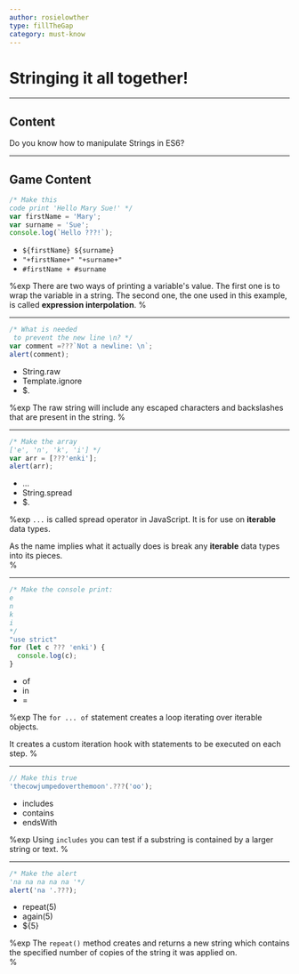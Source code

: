 ```yaml
---
author: rosielowther
type: fillTheGap
category: must-know
---
```


# Stringing it all together!


---

## Content

Do you know how to manipulate Strings in ES6?


---

## Game Content

```javascript
/* Make this
code print 'Hello Mary Sue!' */
var firstName = 'Mary';
var surname = 'Sue';
console.log(`Hello ???!`);
```

- `${firstName} ${surname}`
- `"+firstName+" "+surname+"`
- `#firstName + #surname`

%exp
There are two ways of printing a variable's value. The first one is to wrap the variable in a string. The second one, the one used in this example, is called **expression interpolation**.
%

---

```javascript
/* What is needed
 to prevent the new line \n? */
var comment =???`Not a newline: \n`;
alert(comment);
```

- String.raw
- Template.ignore
- $.

%exp
The raw string will include any escaped characters and backslashes that are present in the string.
%

---

```javascript
/* Make the array
['e', 'n', 'k', 'i'] */
var arr = [???'enki'];
alert(arr);
```

- ...
- String.spread
- $.

%exp
`...` is called spread operator in JavaScript. It is for use on **iterable** data types.

As the name implies what it actually does is break any **iterable** data types into its pieces.  
%

---

```javascript
/* Make the console print:
e
n
k
i
*/
"use strict"
for (let c ??? 'enki') {
  console.log(c);
}
```

- of
- in
- =

%exp
The `for ... of` statement creates a loop iterating over iterable objects.

It creates a custom iteration hook with statements to be executed on each step.
%

---

```javascript
// Make this true
'thecowjumpedoverthemoon'.???('oo');
```

- includes
- contains
- endsWith

%exp
Using `includes` you can test if a substring is contained by a larger string or text.
%

---

```javascript
/* Make the alert
'na na na na na '*/
alert('na '.???);
```

- repeat(5)
- again(5)
- ${5}

%exp
The `repeat()` method creates and returns a new string which contains the specified number of copies of the string it was applied on.  
%
